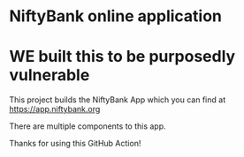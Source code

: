 # NiftyBank online application
# WE built this to be purposedly vulnerable

This project builds the NiftyBank App which you can find at https://app.niftybank.org 

There are multiple components to this app.

Thanks for using this GitHub Action!


